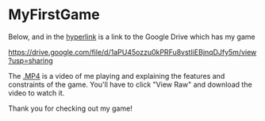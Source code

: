 # MyFirstGame

Below, and in the [hyperlink](https://drive.google.com/file/d/1aPU45ozzu0kPRFu8vstIiEBjnqDJfy5m/view?usp=sharing) is a link to the Google Drive which has my game

https://drive.google.com/file/d/1aPU45ozzu0kPRFu8vstIiEBjnqDJfy5m/view?usp=sharing

The [.MP4](Game%20Video.mp4) is a video of me playing and explaining the features and constraints of the game. You'll have to click "View Raw" and download the video to watch it.

Thank you for checking out my game!

